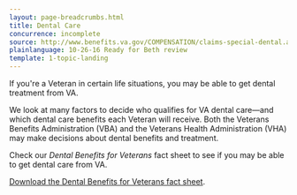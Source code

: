 ```yaml
---
layout: page-breadcrumbs.html
title: Dental Care
concurrence: incomplete
source: http://www.benefits.va.gov/COMPENSATION/claims-special-dental.asp
plainlanguage: 10-26-16 Ready for Beth review
template: 1-topic-landing
---
```


If you're a Veteran in certain life situations, you may be able to get dental treatment from VA. 

We look at many factors to decide who qualifies for VA dental care—and which dental care benefits each Veteran will receive. Both the Veterans Benefits Administration (VBA) and the Veterans Health Administration (VHA) may make decisions about dental benefits and treatment. 

Check our *Dental Benefits for Veterans* fact sheet to see if you may be able to get dental care from VA.

[Download the Dental Benefits for Veterans fact sheet](http://www.va.gov/healthbenefits/resources/publications/IB10-442_dental_benefits_for_veterans_2_14.pdf).

